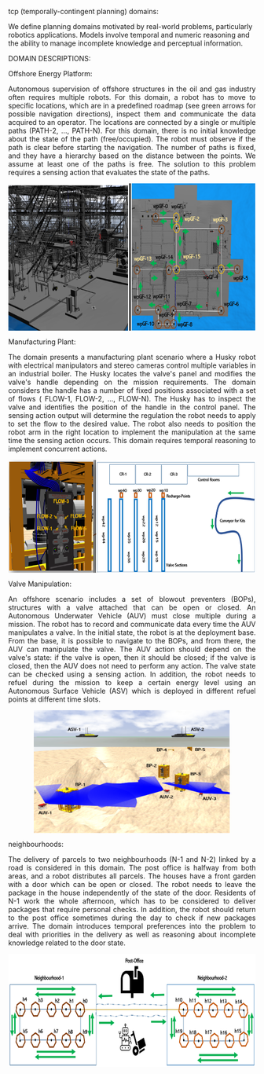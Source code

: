 tcp (temporally-contingent planning) domains:

We define planning domains motivated by real-world problems, particularly robotics applications. Models involve temporal and numeric reasoning and the ability to manage incomplete knowledge and perceptual information.

DOMAIN DESCRIPTIONS:

  Offshore Energy Platform:

  <p align="justify">
  Autonomous supervision of offshore structures in the oil and gas industry often requires multiple robots. For this domain, a robot has to move to specific locations, which are in a predefined roadmap (see green arrows for possible navigation directions), inspect them and communicate the data acquired to an operator.  The locations  are connected by a single or multiple paths  (PATH-2, ..., PATH-N). For this domain, there is no initial knowledge about the state of the path (free/occupied). The robot must observe if the path is clear before starting the navigation. The number of paths is fixed, and they have a hierarchy based on the distance between the points. We assume at least one of the paths is free. The solution to this problem requires a sensing action that evaluates the state of the paths.  
  </p>

  <p align="center"> <img src="/actual_figures/oil-rig.png" align="center" width="680" height="300"> </p>

  Manufacturing Plant:

  <p align="justify">
  The domain presents a manufacturing plant scenario where a Husky robot with electrical manipulators and stereo cameras control multiple variables in an industrial boiler. The Husky locates the valve's panel and modifies the valve's handle depending on the mission requirements. The  domain considers the handle has a number of fixed positions associated with a set of  flows ( FLOW-1, FLOW-2, ..., FLOW-N). The Husky has to inspect the valve and identifies the position of the handle in the control panel. The sensing action output will determine the regulation the robot needs to apply to set the flow to the desired value.  The robot also needs to position the robot arm in the right location to implement the manipulation at the same time the sensing action occurs. This domain requires temporal reasoning to implement concurrent actions.   
  </p>

  <p align="center"> <img src="/actual_figures/mp.png" align="center" width="600" height="230"> </p>

  Valve Manipulation:

  <p align="justify">
  An offshore scenario includes a set of blowout preventers (BOPs), structures with a valve attached that can be open or closed. An Autonomous Underwater Vehicle (AUV) must close multiple during a mission. The robot has to record and communicate data every time the AUV manipulates a valve. In the initial state, the robot is at the deployment base. From the base, it is possible to navigate to the BOPs, and from there, the AUV can manipulate the valve. The AUV action should depend on the valve's state: if the valve is open, then it should be closed; if the valve is closed, then the AUV does not need to perform any action. The valve state can be checked using a sensing action. In addition, the robot needs to refuel during the mission to keep a certain energy level using an Autonomous Surface Vehicle (ASV) which is deployed in different refuel points at different time slots.  
  </p>

  <p align="center"> <img src="/actual_figures/vm.png" align="center" width="400" height="250"> </p>

  neighbourhoods:

 <p align="justify">
 The delivery of parcels to two neighbourhoods (N-1 and N-2) linked by a road  is considered in this domain. The post office is halfway from both areas, and a robot distributes all parcels. The houses have a front garden with a door which can be open or closed. The robot needs to leave the package in the house independently of the state of the door. Residents of N-1 work the whole afternoon, which has to be considered to deliver packages that require personal checks. In addition, the robot should return to the post office sometimes during the day to check if new packages arrive. The  domain introduces temporal preferences into the problem to deal with priorities in the delivery as well as reasoning about incomplete knowledge related to the door state.
 </p>

 <p align="center"> <img src="/actual_figures/n.png" align="center" width="700" height="230"> </p>
